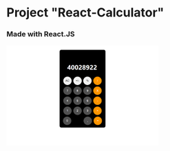 # Project "React-Calculator"
### Made with React.JS

<img width="70%" src="./Calculadora_screenshot.png" alt="Calculator photo"/>
